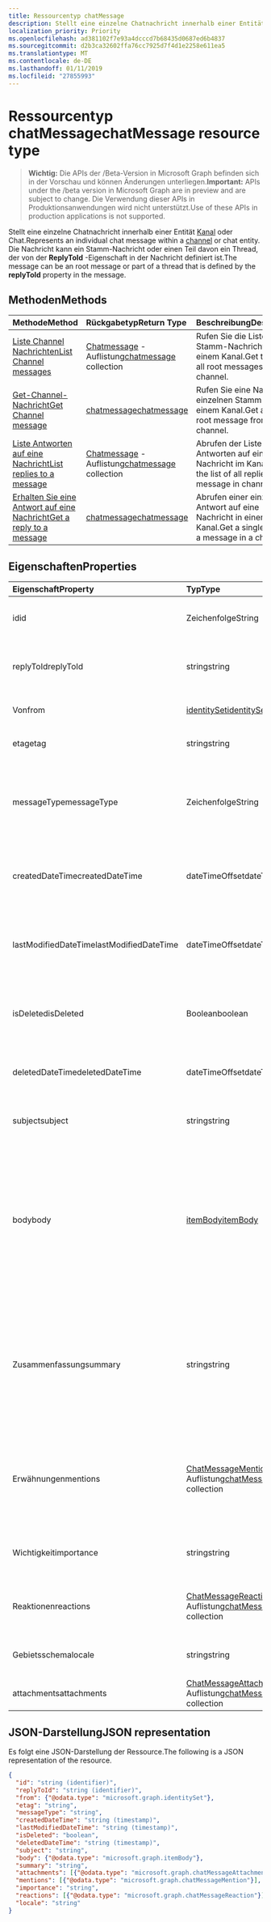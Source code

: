 ```yaml
---
title: Ressourcentyp chatMessage
description: Stellt eine einzelne Chatnachricht innerhalb einer Entität Kanal oder Chat. Die Nachricht kann ein Stamm-Nachricht oder einen Teil davon ein Thread, der von der **ReplyToId** -Eigenschaft in der Nachricht definiert ist.
localization_priority: Priority
ms.openlocfilehash: ad381102f7e93a4dcccd7b68435d0687ed6b4837
ms.sourcegitcommit: d2b3ca32602ffa76cc7925d7f4d1e2258e611ea5
ms.translationtype: MT
ms.contentlocale: de-DE
ms.lasthandoff: 01/11/2019
ms.locfileid: "27855993"
---
```

# <a name="chatmessage-resource-type"></a><span data-ttu-id="19e6e-104">Ressourcentyp chatMessage</span><span class="sxs-lookup"><span data-stu-id="19e6e-104">chatMessage resource type</span></span>

> <span data-ttu-id="19e6e-105">**Wichtig:** Die APIs der /Beta-Version in Microsoft Graph befinden sich in der Vorschau und können Änderungen unterliegen.</span><span class="sxs-lookup"><span data-stu-id="19e6e-105">**Important:** APIs under the /beta version in Microsoft Graph are in preview and are subject to change.</span></span> <span data-ttu-id="19e6e-106">Die Verwendung dieser APIs in Produktionsanwendungen wird nicht unterstützt.</span><span class="sxs-lookup"><span data-stu-id="19e6e-106">Use of these APIs in production applications is not supported.</span></span>

<span data-ttu-id="19e6e-107">Stellt eine einzelne Chatnachricht innerhalb einer Entität [Kanal](channel.md) oder Chat.</span><span class="sxs-lookup"><span data-stu-id="19e6e-107">Represents an individual chat message within a [channel](channel.md) or chat entity.</span></span> <span data-ttu-id="19e6e-108">Die Nachricht kann ein Stamm-Nachricht oder einen Teil davon ein Thread, der von der **ReplyToId** -Eigenschaft in der Nachricht definiert ist.</span><span class="sxs-lookup"><span data-stu-id="19e6e-108">The message can be an root message or part of a thread that is defined by the **replyToId** property in the message.</span></span>

## <a name="methods"></a><span data-ttu-id="19e6e-109">Methoden</span><span class="sxs-lookup"><span data-stu-id="19e6e-109">Methods</span></span>

| <span data-ttu-id="19e6e-110">Methode</span><span class="sxs-lookup"><span data-stu-id="19e6e-110">Method</span></span>       | <span data-ttu-id="19e6e-111">Rückgabetyp</span><span class="sxs-lookup"><span data-stu-id="19e6e-111">Return Type</span></span>  |<span data-ttu-id="19e6e-112">Beschreibung</span><span class="sxs-lookup"><span data-stu-id="19e6e-112">Description</span></span>|
|:---------------|:--------|:----------|
|[<span data-ttu-id="19e6e-113">Liste Channel Nachrichten</span><span class="sxs-lookup"><span data-stu-id="19e6e-113">List Channel messages</span></span>](../api/channel-list-messages.md) | <span data-ttu-id="19e6e-114">[Chatmessage](chatmessage.md) -Auflistung</span><span class="sxs-lookup"><span data-stu-id="19e6e-114">[chatmessage](chatmessage.md) collection</span></span> | <span data-ttu-id="19e6e-115">Rufen Sie die Liste aller Stamm-Nachrichten in einem Kanal.</span><span class="sxs-lookup"><span data-stu-id="19e6e-115">Get the list of all root messages in a channel.</span></span>|
|[<span data-ttu-id="19e6e-116">Get-Channel-Nachricht</span><span class="sxs-lookup"><span data-stu-id="19e6e-116">Get Channel message</span></span>](../api/channel-get-message.md) | [<span data-ttu-id="19e6e-117">chatmessage</span><span class="sxs-lookup"><span data-stu-id="19e6e-117">chatmessage</span></span>](chatmessage.md) | <span data-ttu-id="19e6e-118">Rufen Sie eine Nachricht einzelnen Stamm aus einem Kanal.</span><span class="sxs-lookup"><span data-stu-id="19e6e-118">Get a single root message from a channel.</span></span>|
|[<span data-ttu-id="19e6e-119">Liste Antworten auf eine Nachricht</span><span class="sxs-lookup"><span data-stu-id="19e6e-119">List replies to a message</span></span>](../api/channel-list-messagereplies.md) | <span data-ttu-id="19e6e-120">[Chatmessage](chatmessage.md) -Auflistung</span><span class="sxs-lookup"><span data-stu-id="19e6e-120">[chatmessage](chatmessage.md) collection</span></span>| <span data-ttu-id="19e6e-121">Abrufen der Liste mit allen Antworten auf eine Nachricht im Kanal.</span><span class="sxs-lookup"><span data-stu-id="19e6e-121">Get the list of all replies to a message in channel.</span></span>|
|[<span data-ttu-id="19e6e-122">Erhalten Sie eine Antwort auf eine Nachricht</span><span class="sxs-lookup"><span data-stu-id="19e6e-122">Get a reply to a message</span></span>](../api/channel-get-messagereply.md) | [<span data-ttu-id="19e6e-123">chatmessage</span><span class="sxs-lookup"><span data-stu-id="19e6e-123">chatmessage</span></span>](chatmessage.md)| <span data-ttu-id="19e6e-124">Abrufen einer einzigen Antwort auf eine Nachricht in einem Kanal.</span><span class="sxs-lookup"><span data-stu-id="19e6e-124">Get a single reply to a message in a channel.</span></span>|

## <a name="properties"></a><span data-ttu-id="19e6e-125">Eigenschaften</span><span class="sxs-lookup"><span data-stu-id="19e6e-125">Properties</span></span>
| <span data-ttu-id="19e6e-126">Eigenschaft</span><span class="sxs-lookup"><span data-stu-id="19e6e-126">Property</span></span>     | <span data-ttu-id="19e6e-127">Typ</span><span class="sxs-lookup"><span data-stu-id="19e6e-127">Type</span></span>   |<span data-ttu-id="19e6e-128">Beschreibung</span><span class="sxs-lookup"><span data-stu-id="19e6e-128">Description</span></span>|
|:---------------|:--------|:----------|
|<span data-ttu-id="19e6e-129">id</span><span class="sxs-lookup"><span data-stu-id="19e6e-129">id</span></span>|<span data-ttu-id="19e6e-130">Zeichenfolge</span><span class="sxs-lookup"><span data-stu-id="19e6e-130">String</span></span>| <span data-ttu-id="19e6e-131">Schreibgeschützt.</span><span class="sxs-lookup"><span data-stu-id="19e6e-131">Read-only.</span></span> <span data-ttu-id="19e6e-132">Eindeutige ID der Nachricht.</span><span class="sxs-lookup"><span data-stu-id="19e6e-132">Unique ID of the message.</span></span>|
|<span data-ttu-id="19e6e-133">replyToId</span><span class="sxs-lookup"><span data-stu-id="19e6e-133">replyToId</span></span>| <span data-ttu-id="19e6e-134">string</span><span class="sxs-lookup"><span data-stu-id="19e6e-134">string</span></span> | <span data-ttu-id="19e6e-135">ID der übergeordneten Nachricht/Root Nachricht des Threads</span><span class="sxs-lookup"><span data-stu-id="19e6e-135">Id of the parent message/root message of the thread</span></span> |
|<span data-ttu-id="19e6e-136">Von</span><span class="sxs-lookup"><span data-stu-id="19e6e-136">from</span></span>|[<span data-ttu-id="19e6e-137">identitySet</span><span class="sxs-lookup"><span data-stu-id="19e6e-137">identitySet</span></span>](identityset.md)| <span data-ttu-id="19e6e-138">Details des Absenders der Nachricht</span><span class="sxs-lookup"><span data-stu-id="19e6e-138">Details of the sender of the message</span></span>|
|<span data-ttu-id="19e6e-139">etag</span><span class="sxs-lookup"><span data-stu-id="19e6e-139">etag</span></span>| <span data-ttu-id="19e6e-140">string</span><span class="sxs-lookup"><span data-stu-id="19e6e-140">string</span></span> | <span data-ttu-id="19e6e-141">Versionsnummer der Nachricht</span><span class="sxs-lookup"><span data-stu-id="19e6e-141">Version number of the message</span></span> |
|<span data-ttu-id="19e6e-142">messageType</span><span class="sxs-lookup"><span data-stu-id="19e6e-142">messageType</span></span>|<span data-ttu-id="19e6e-143">Zeichenfolge</span><span class="sxs-lookup"><span data-stu-id="19e6e-143">String</span></span>|<span data-ttu-id="19e6e-144">Der Typ der aktuellen Nachricht unterstützt Werte sind: Meldung, ChatEvent, Eingabe</span><span class="sxs-lookup"><span data-stu-id="19e6e-144">The type of message, current supported values are: message, chatEvent, Typing</span></span>|
|<span data-ttu-id="19e6e-145">createdDateTime</span><span class="sxs-lookup"><span data-stu-id="19e6e-145">createdDateTime</span></span>|<span data-ttu-id="19e6e-146">dateTimeOffset</span><span class="sxs-lookup"><span data-stu-id="19e6e-146">dateTimeOffset</span></span>|<span data-ttu-id="19e6e-147">Schreibgeschützt.</span><span class="sxs-lookup"><span data-stu-id="19e6e-147">Read only.</span></span> <span data-ttu-id="19e6e-148">Zeitstempel der Erstellung der Nachricht</span><span class="sxs-lookup"><span data-stu-id="19e6e-148">Timestamp of when the message was created</span></span>|
|<span data-ttu-id="19e6e-149">lastModifiedDateTime</span><span class="sxs-lookup"><span data-stu-id="19e6e-149">lastModifiedDateTime</span></span>|<span data-ttu-id="19e6e-150">dateTimeOffset</span><span class="sxs-lookup"><span data-stu-id="19e6e-150">dateTimeOffset</span></span>|<span data-ttu-id="19e6e-151">Schreibgeschützt.</span><span class="sxs-lookup"><span data-stu-id="19e6e-151">Read only.</span></span> <span data-ttu-id="19e6e-152">Wenn die Nachricht bearbeitet/aktualisiert wurde Zeitstempel</span><span class="sxs-lookup"><span data-stu-id="19e6e-152">Timestamp of when the message was edited/updated</span></span>|
|<span data-ttu-id="19e6e-153">isDeleted</span><span class="sxs-lookup"><span data-stu-id="19e6e-153">isDeleted</span></span>|<span data-ttu-id="19e6e-154">Boolean</span><span class="sxs-lookup"><span data-stu-id="19e6e-154">boolean</span></span>|<span data-ttu-id="19e6e-155">Darstellt, wenn eine Nachricht weiche gelöscht wurde</span><span class="sxs-lookup"><span data-stu-id="19e6e-155">Represents if a message has been soft deleted</span></span>|
|<span data-ttu-id="19e6e-156">deletedDateTime</span><span class="sxs-lookup"><span data-stu-id="19e6e-156">deletedDateTime</span></span>|<span data-ttu-id="19e6e-157">dateTimeOffset</span><span class="sxs-lookup"><span data-stu-id="19e6e-157">dateTimeOffset</span></span>|<span data-ttu-id="19e6e-158">Schreibgeschützt.</span><span class="sxs-lookup"><span data-stu-id="19e6e-158">Read only.</span></span> <span data-ttu-id="19e6e-159">Zeitstempel, an dem die Nachricht gelöscht wurde</span><span class="sxs-lookup"><span data-stu-id="19e6e-159">Timestamp at which the message was deleted</span></span> |
|<span data-ttu-id="19e6e-160">subject</span><span class="sxs-lookup"><span data-stu-id="19e6e-160">subject</span></span>|<span data-ttu-id="19e6e-161">string</span><span class="sxs-lookup"><span data-stu-id="19e6e-161">string</span></span>|<span data-ttu-id="19e6e-162">Betreffzeile der Nachricht.</span><span class="sxs-lookup"><span data-stu-id="19e6e-162">Message subject line.</span></span> <span data-ttu-id="19e6e-163">Optional</span><span class="sxs-lookup"><span data-stu-id="19e6e-163">Optional</span></span>|
|<span data-ttu-id="19e6e-164">body</span><span class="sxs-lookup"><span data-stu-id="19e6e-164">body</span></span>|[<span data-ttu-id="19e6e-165">itemBody</span><span class="sxs-lookup"><span data-stu-id="19e6e-165">itemBody</span></span>](itembody.md)|<span data-ttu-id="19e6e-166">Nur-Text/HTML-Darstellung des Inhalts der Nachricht.</span><span class="sxs-lookup"><span data-stu-id="19e6e-166">Plaintext/HTML representation of the content of the message.</span></span> <span data-ttu-id="19e6e-167">Gibt nur-Text in der Standardeinstellung kann Anwendung HTML als Teil einer Abfrage Param auswählen</span><span class="sxs-lookup"><span data-stu-id="19e6e-167">Returns plain text by default, application can choose HTML as part of a query param</span></span>|
|<span data-ttu-id="19e6e-168">Zusammenfassung</span><span class="sxs-lookup"><span data-stu-id="19e6e-168">summary</span></span>|<span data-ttu-id="19e6e-169">string</span><span class="sxs-lookup"><span data-stu-id="19e6e-169">string</span></span>|<span data-ttu-id="19e6e-170">Zusammengefassten Texts der Nachricht, die für Pushbenachrichtigungen und Übersichten oder fallen Back Ansichten verwendet werden können</span><span class="sxs-lookup"><span data-stu-id="19e6e-170">Summary text of the message that could be used for push notifications and summary views or fall back views</span></span>|
|<span data-ttu-id="19e6e-171">Erwähnungen</span><span class="sxs-lookup"><span data-stu-id="19e6e-171">mentions</span></span>|<span data-ttu-id="19e6e-172">[ChatMessageMention](chatmention.md) -Auflistung</span><span class="sxs-lookup"><span data-stu-id="19e6e-172">[chatMessageMention](chatmention.md) collection</span></span>| <span data-ttu-id="19e6e-173">Liste der Entitäten, die in der Meldung genannten.</span><span class="sxs-lookup"><span data-stu-id="19e6e-173">List of entities mentioned in the message.</span></span> <span data-ttu-id="19e6e-174">Derzeit unterstützt Benutzer, Bot, Team, DDE-Kanal</span><span class="sxs-lookup"><span data-stu-id="19e6e-174">Currently supports user, bot, team, channel</span></span>|
|<span data-ttu-id="19e6e-175">Wichtigkeit</span><span class="sxs-lookup"><span data-stu-id="19e6e-175">importance</span></span>| <span data-ttu-id="19e6e-176">string</span><span class="sxs-lookup"><span data-stu-id="19e6e-176">string</span></span> | <span data-ttu-id="19e6e-177">Die Wichtigkeit der Nachricht: Normal, hoch</span><span class="sxs-lookup"><span data-stu-id="19e6e-177">The importance of the message: Normal, High</span></span>|
|<span data-ttu-id="19e6e-178">Reaktionen</span><span class="sxs-lookup"><span data-stu-id="19e6e-178">reactions</span></span>| <span data-ttu-id="19e6e-179">[ChatMessageReaction](chatreaction.md) -Auflistung</span><span class="sxs-lookup"><span data-stu-id="19e6e-179">[chatMessageReaction](chatreaction.md) collection</span></span> | <span data-ttu-id="19e6e-180">Reaktionen für diese Nachricht (beispielsweise wie)</span><span class="sxs-lookup"><span data-stu-id="19e6e-180">Reactions for this message (for example, Like)</span></span>|
|<span data-ttu-id="19e6e-181">Gebietsschema</span><span class="sxs-lookup"><span data-stu-id="19e6e-181">locale</span></span>|<span data-ttu-id="19e6e-182">string</span><span class="sxs-lookup"><span data-stu-id="19e6e-182">string</span></span>|<span data-ttu-id="19e6e-183">Gebietsschema der Nachricht vom Client festgelegt</span><span class="sxs-lookup"><span data-stu-id="19e6e-183">Locale of the message set by the client</span></span>|
|<span data-ttu-id="19e6e-184">attachments</span><span class="sxs-lookup"><span data-stu-id="19e6e-184">attachments</span></span>|<span data-ttu-id="19e6e-185">[ChatMessageAttachment](chatattachment.md) -Auflistung</span><span class="sxs-lookup"><span data-stu-id="19e6e-185">[chatMessageAttachment](chatattachment.md) collection</span></span> |<span data-ttu-id="19e6e-186">Dateianlagen</span><span class="sxs-lookup"><span data-stu-id="19e6e-186">Attached files</span></span>|


## <a name="json-representation"></a><span data-ttu-id="19e6e-187">JSON-Darstellung</span><span class="sxs-lookup"><span data-stu-id="19e6e-187">JSON representation</span></span>

<span data-ttu-id="19e6e-188">Es folgt eine JSON-Darstellung der Ressource.</span><span class="sxs-lookup"><span data-stu-id="19e6e-188">The following is a JSON representation of the resource.</span></span>

<!-- {
  "blockType": "resource",
  "optionalProperties": [
    "isDeleted",
    "deletedDateTime",
    "attachments",
    "importance",
    "reactions",
    "mentions",
    "subject",
    "summary"
  ],
  "baseType": "microsoft.graph.entity",
  "@odata.type": "microsoft.graph.chatMessage"
}-->

```json
{
  "id": "string (identifier)",
  "replyToId": "string (identifier)",
  "from": {"@odata.type": "microsoft.graph.identitySet"},
  "etag": "string",
  "messageType": "string",
  "createdDateTime": "string (timestamp)",
  "lastModifiedDateTime": "string (timestamp)",
  "isDeleted": "boolean",
  "deletedDateTime": "string (timestamp)",
  "subject": "string",
  "body": {"@odata.type": "microsoft.graph.itemBody"},
  "summary": "string",
  "attachments": [{"@odata.type": "microsoft.graph.chatMessageAttachment"}],
  "mentions": [{"@odata.type": "microsoft.graph.chatMessageMention"}],
  "importance": "string",
  "reactions": [{"@odata.type": "microsoft.graph.chatMessageReaction"}],
  "locale": "string"
}

```

<!-- uuid: 8fcb5dbc-d5aa-4681-8e31-b001d5168d79
2015-10-25 14:57:30 UTC -->
<!-- {
  "type": "#page.annotation",
  "description": "chat message resource",
  "keywords": "",
  "section": "documentation",
  "tocPath": ""
}-->
